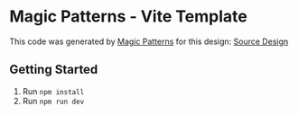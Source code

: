 # Magic Patterns - Vite Template

This code was generated by [Magic Patterns](https://magicpatterns.com) for this design: [Source Design](https://www.magicpatterns.com/c/mqcdqfu6wedpshgravvsuw)

## Getting Started

1. Run `npm install`
2. Run `npm run dev`
